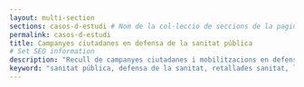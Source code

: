 ```yaml
---
layout: multi-section
sections: casos-d-estudi # Nom de la col·leccio de seccions de la pagina
permalink: casos-d-estudi
title: Campanyes ciutadanes en defensa de la sanitat pública
# Set SEO information
description: "Recull de campanyes ciutadanes i mobilitzacions en defensa de la sanitat pública a Catalunya"
keyword: "sanitat pública, defensa de la sanitat, retallades sanitat, lluita per la sanitat"
---
```

